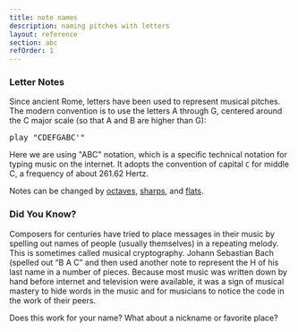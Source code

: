 ```yaml
---
title: note names
description: naming pitches with letters
layout: reference
section: abc
refOrder: 1
---
```


<h3>Letter Notes</h3>

Since ancient Rome, letters have been used to represent musical pitches.
The modern convention is to use the letters A through G, centered around
the C major scale (so that A and B are higher than G):

<pre class="jumbo">
play "CDEFG<span data-dfn="higher than G">ABC'</span>"
</pre>

Here we are using "ABC" notation, which is a specific technical notation
for typing music on the internet.  It adopts the convention of
capital `C` for middle C, a frequency of about 261.62 Hertz.

Notes can be changed by [octaves](octaves.html),
[sharps](sharps.html), and [flats](flats.html).

<h3>Did You Know?</h3>

Composers for centuries have tried to place messages in their music
by spelling out names of people (usually themselves) in a repeating
melody. This is sometimes called musical cryptography.
Johann Sebastian Bach (spelled out “B A C” and then used another
note to represent the H of his last name in a number of pieces.
Because most music was written down by hand before internet and
television were available, it was a sign of musical mastery to hide
words in the music and for musicians to notice the code in the
work of their peers.

Does this work for your name?  What about a nickname or favorite place?
